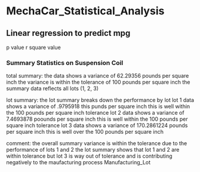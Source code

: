 # MechaCar_Statistical_Analysis

## Linear regression to predict mpg
  p value
  r square value
  
### Summary Statistics on Suspension Coil
  total summary: the data shows a variance of 62.29356 pounds per square inch
                 the variance is within the tolerance of 100 pounds per square inch
                 the summary data reflects all lots (1, 2, 3)
                 
  lot summary:  the lot summary breaks down the performance by lot
                lot 1 data shows a variance of .9795918 this punds per square inch
                  this is well within the 100 pounds per square inch tolerance
                lot 2 data shows a variance of 7.4693878 poounds per square inch
                  this is well within the 100 pounds per square inch tolerance
                lot 3 data shows a variance of 170.2861224 pounds per square inch
                  this is well over the 100 pounds per square inch
                  
  comment: the overall summary variance is within the tolerance due to the performance
                  of lots 1 and 2
           the lot summary shows that lot 1 and 2 are within tolerance but lot 3
                is way out of tolerance and is contributing negatively to the 
                maufacturing process
                Manufacturing_Lot
                
                
